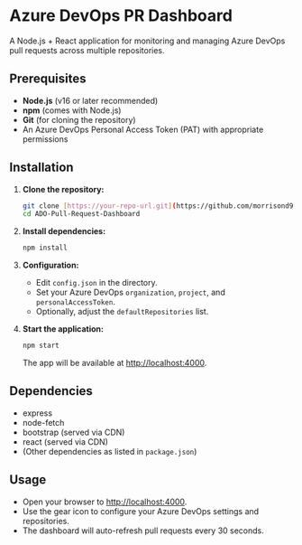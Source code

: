 # Azure DevOps PR Dashboard

A Node.js + React application for monitoring and managing Azure DevOps pull requests across multiple repositories.

## Prerequisites

- **Node.js** (v16 or later recommended)
- **npm** (comes with Node.js)
- **Git** (for cloning the repository)
- An Azure DevOps Personal Access Token (PAT) with appropriate permissions

## Installation

1. **Clone the repository:**
   ```sh
   git clone [https://your-repo-url.git](https://github.com/morrisond91/ADO-Pull-Request-Dashboard)
   cd ADO-Pull-Request-Dashboard
   ```

2. **Install dependencies:**
   ```sh
   npm install
   ```

3. **Configuration:**
   - Edit `config.json` in the directory.
   - Set your Azure DevOps `organization`, `project`, and `personalAccessToken`.
   - Optionally, adjust the `defaultRepositories` list.

4. **Start the application:**
   ```sh
   npm start
   ```
   The app will be available at [http://localhost:4000](http://localhost:4000).

## Dependencies

- express
- node-fetch
- bootstrap (served via CDN)
- react (served via CDN)
- (Other dependencies as listed in `package.json`)

## Usage

- Open your browser to [http://localhost:4000](http://localhost:4000).
- Use the gear icon to configure your Azure DevOps settings and repositories.
- The dashboard will auto-refresh pull requests every 30 seconds.
